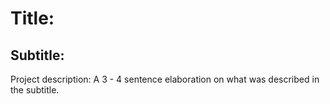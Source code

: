 # Title: 
## Subtitle: 
Project description: A 3 - 4 sentence elaboration on what was described in the subtitle.
